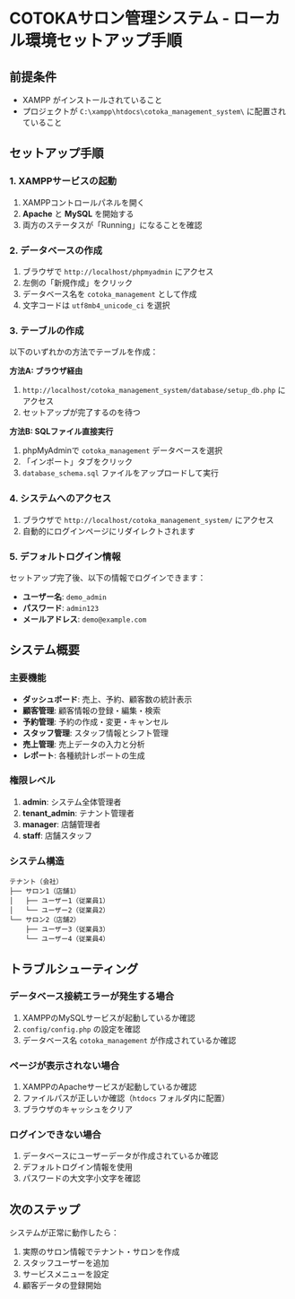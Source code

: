 # COTOKAサロン管理システム - ローカル環境セットアップ手順

## 前提条件
- XAMPP がインストールされていること
- プロジェクトが `C:\xampp\htdocs\cotoka_management_system\` に配置されていること

## セットアップ手順

### 1. XAMPPサービスの起動
1. XAMPPコントロールパネルを開く
2. **Apache** と **MySQL** を開始する
3. 両方のステータスが「Running」になることを確認

### 2. データベースの作成
1. ブラウザで `http://localhost/phpmyadmin` にアクセス
2. 左側の「新規作成」をクリック
3. データベース名を `cotoka_management` として作成
4. 文字コードは `utf8mb4_unicode_ci` を選択

### 3. テーブルの作成
以下のいずれかの方法でテーブルを作成：

**方法A: ブラウザ経由**
1. `http://localhost/cotoka_management_system/database/setup_db.php` にアクセス
2. セットアップが完了するのを待つ

**方法B: SQLファイル直接実行**
1. phpMyAdminで `cotoka_management` データベースを選択
2. 「インポート」タブをクリック
3. `database_schema.sql` ファイルをアップロードして実行

### 4. システムへのアクセス
1. ブラウザで `http://localhost/cotoka_management_system/` にアクセス
2. 自動的にログインページにリダイレクトされます

### 5. デフォルトログイン情報
セットアップ完了後、以下の情報でログインできます：
- **ユーザー名**: `demo_admin`
- **パスワード**: `admin123`
- **メールアドレス**: `demo@example.com`

## システム概要

### 主要機能
- **ダッシュボード**: 売上、予約、顧客数の統計表示
- **顧客管理**: 顧客情報の登録・編集・検索
- **予約管理**: 予約の作成・変更・キャンセル
- **スタッフ管理**: スタッフ情報とシフト管理
- **売上管理**: 売上データの入力と分析
- **レポート**: 各種統計レポートの生成

### 権限レベル
1. **admin**: システム全体管理者
2. **tenant_admin**: テナント管理者
3. **manager**: 店舗管理者
4. **staff**: 店舗スタッフ

### システム構造
```
テナント（会社）
├── サロン1（店舗1）
│   ├── ユーザー1（従業員1）
│   └── ユーザー2（従業員2）
└── サロン2（店舗2）
    ├── ユーザー3（従業員3）
    └── ユーザー4（従業員4）
```

## トラブルシューティング

### データベース接続エラーが発生する場合
1. XAMPPのMySQLサービスが起動しているか確認
2. `config/config.php` の設定を確認
3. データベース名 `cotoka_management` が作成されているか確認

### ページが表示されない場合
1. XAMPPのApacheサービスが起動しているか確認
2. ファイルパスが正しいか確認（`htdocs` フォルダ内に配置）
3. ブラウザのキャッシュをクリア

### ログインできない場合
1. データベースにユーザーデータが作成されているか確認
2. デフォルトログイン情報を使用
3. パスワードの大文字小文字を確認

## 次のステップ
システムが正常に動作したら：
1. 実際のサロン情報でテナント・サロンを作成
2. スタッフユーザーを追加
3. サービスメニューを設定
4. 顧客データの登録開始




